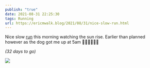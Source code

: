 ```yaml
---
publish: "true"
date: 2021-08-31 22:25:30
tags: Running
url: https://ericmwalk.blog/2021/08/31/nice-slow-run.html
---
```


Nice slow [run](https://www.strava.com/activities/5881934737) this morning watching the sun rise. Earlier than planned however as the dog got me up at 5am 🤦‍♂️🌅🏃🏻‍♂️

*(32 days to go)*


![](https://ericmwalk.blog/uploads/2021/7af054b3fb.jpg)